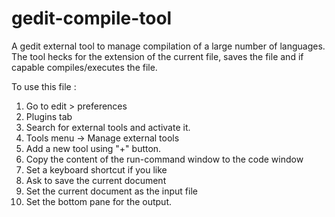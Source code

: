 gedit-compile-tool
==================

A gedit external tool to manage compilation of a large number of languages. The tool hecks for the extension of the current file, saves the file and if capable compiles/executes the file.

To use this file :
1. Go to edit > preferences
2. Plugins tab
3. Search for external tools and activate it.
4. Tools menu -> Manage external tools
5. Add a new tool using "+" button.
6. Copy the content of the run-command window to the code window
7. Set a keyboard shortcut if you like
8. Ask to save the current document
9. Set the current document as the input file
10. Set the bottom pane for the output.
